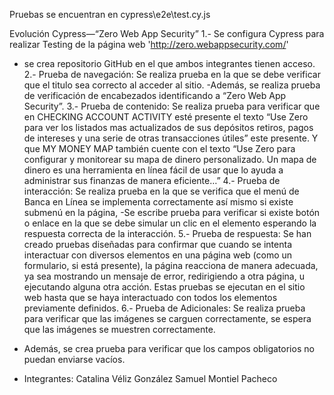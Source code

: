 Pruebas se encuentran en cypress\e2e\test.cy.js

Evolución Cypress—“Zero Web App Security”
1.- Se configura Cypress para realizar Testing de la página web 'http://zero.webappsecurity.com/' 
- se crea repositorio GitHub en el que ambos integrantes tienen acceso. 
2.- Prueba de navegación: Se realiza prueba en la que se debe verificar que el titulo sea correcto al acceder al sitio.
-Además, se realiza prueba de verificación de encabezados identificando a “Zero Web App Security”.
3.- Prueba de contenido: Se realiza prueba para verificar que en CHECKING ACCOUNT ACTIVITY esté presente el texto “Use                  Zero para ver los listados mas actualizados de sus depósitos retiros, pagos de intereses y una serie de otras transacciones útiles” este presente.
Y que MY MONEY MAP también cuente con el texto “Use Zero para configurar y monitorear su mapa de dinero personalizado. Un mapa de dinero es una herramienta en línea fácil de usar que lo ayuda a administrar sus finanzas de manera eficiente…”
4.- Prueba de interacción: Se realiza prueba en la que se verifica que el menú de Banca en Línea se implementa correctamente así mismo si existe submenú en la página,
-Se escribe prueba para verificar si existe botón o enlace en la que se debe simular un clic en el elemento esperando la respuesta correcta de la interacción. 
5.- Prueba de respuesta: Se han creado pruebas diseñadas para confirmar que cuando se intenta interactuar con diversos elementos en una página web (como un formulario, si está presente), la página reacciona de manera adecuada, ya sea mostrando un mensaje de error, redirigiendo a otra página, u ejecutando alguna otra acción. Estas pruebas se ejecutan en el sitio web hasta que se haya interactuado con todos los elementos previamente definidos.
6.- Prueba de Adicionales: Se realiza prueba para verificar que las imágenes se carguen correctamente, se espera que las imágenes se muestren correctamente. 
- Además, se crea prueba para verificar que los campos obligatorios no puedan enviarse vacíos.

- Integrantes:
Catalina Véliz González
Samuel Montiel Pacheco
